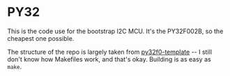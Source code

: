 # PY32
This is the code use for the bootstrap I2C MCU. 
It's the PY32F002B, so the cheapest one possible. 

The structure of the repo is largely taken from [py32f0-template](https://github.com/IOsetting/py32f0-template) -- I still don't know how Makefiles work, and that's okay. 
Building is as easy as `make`.
